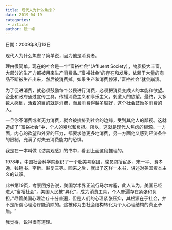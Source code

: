 ```yaml
---
title: 现代人为什么焦虑？
date: 2019-04-19
categories:
 - article
author: 阮一峰
---
```


日期：2009年8月13日

现代人为什么焦虑？简单说，因为他是消费者。

理由很简单。现在的社会是一个”富裕社会“（Affluent Society），物质极大丰富，大部分的生产力都被用来生产消费品。”富裕社会“的存在和发展，依赖于大量的商品不断被生产出来，然后被消费掉。如果生产和消费停滞，”富裕社会“就会崩溃。

为了促进消费，就必须鼓励每个公民进行消费，必须把消费变成人的本能和欲望。企业和政府通过宣传工具，传播消费主义和享乐主义，刺激人的欲望。最终，大多数人感到，活着的目的就是消费，而且消费得越多越好，这个社会鼓励多消费的人。

一旦你不消费或者无力消费，就会被排挤到社会的边缘，受到其他人的鄙视。这就造成了”富裕社会“中，个人的紧张和负担。所以，这就是现代人焦虑的根源。一方面，内心的欲望和外界的压力，都要求他更多地消费，另一方面他又感到经济条件的限制，充满了对失去消费能力的恐惧。

我是在一本叫做《访美观感》的书中，看到上面这段推理的。

1978年，中国社会科学院组织了一个赴美考察团，成员包括宦乡、宋一平、费孝通、钱锺书、李新、赵复三等。回来之后，就出了这样一本书，讲述对美国资本主义的认识。

此书第19页，考察团报告说，美国学术界正流行马尔库塞，此人认为，美国已经进入”富裕社会“，美国人民被”异化“，成为消费工具，个人普遍存在紧张和负担。”尽管美国心理治疗十分普遍，但是人们的心理紧张压抑，其根源在于社会，并不是所谓心理治疗能消除的。这被称为由社会结构转化为个人心理结构的真正矛盾。“

我觉得，说得很有道理。